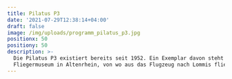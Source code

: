 ```yaml
---
title: Pilatus P3
date: '2021-07-29T12:38:14+04:00'
draft: false
image: /img/uploads/programm_pilatus_p3.jpg
positionx: 50
positiony: 50
description: >-
  Die Pilatus P3 existiert bereits seit 1952. Ein Exemplar davon steht heute im
  Fliegermuseum in Altenrhein, von wo aus das Flugzeug nach Lommis fliegen wird.
---
```


